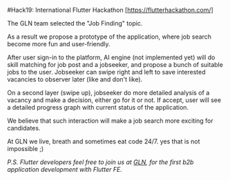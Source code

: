 #Hack19: International Flutter Hackathon [https://flutterhackathon.com/]

The GLN team selected the "Job Finding" topic.

As a result we propose a prototype of the application, where job search become more fun and user-friendly.

After user sign-in to the platform, AI engine (not implemented yet) will do skill matching for job post and a jobseeker, and propose a bunch of suitable jobs to the user. Jobseeker can swipe right and left to save interested vacancies to observer later (like and don't like).

On a second layer (swipe up), jobseeker do more detailed analysis of a vacancy and make a decision, either go for it or not.
If accept, user will see a detailed progress graph with current status of the application.

We believe that such interaction will make a job search more exciting for candidates.

At GLN we live, breath and sometimes eat code 24/7. yes that is not impossible ;)

_P.S. Flutter developers feel free to join us at [GLN](https://globalline.my/), for the first b2b application development with Flutter FE._
